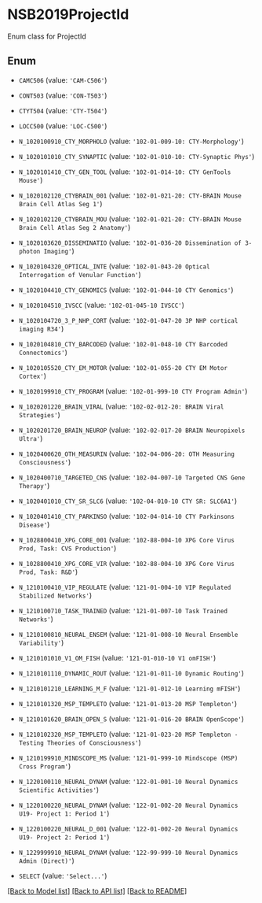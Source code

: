 # NSB2019ProjectId

Enum class for ProjectId

## Enum

* `CAMC506` (value: `'CAM-C506'`)

* `CONT503` (value: `'CON-T503'`)

* `CTYT504` (value: `'CTY-T504'`)

* `LOCC500` (value: `'LOC-C500'`)

* `N_1020100910_CTY_MORPHOLO` (value: `'102-01-009-10: CTY-Morphology'`)

* `N_1020101010_CTY_SYNAPTIC` (value: `'102-01-010-10: CTY-Synaptic Phys'`)

* `N_1020101410_CTY_GEN_TOOL` (value: `'102-01-014-10: CTY GenTools Mouse'`)

* `N_1020102120_CTYBRAIN_001` (value: `'102-01-021-20: CTY-BRAIN Mouse Brain Cell Atlas Seg 1'`)

* `N_1020102120_CTYBRAIN_MOU` (value: `'102-01-021-20: CTY-BRAIN Mouse Brain Cell Atlas Seg 2 Anatomy'`)

* `N_1020103620_DISSEMINATIO` (value: `'102-01-036-20 Dissemination of 3-photon Imaging'`)

* `N_1020104320_OPTICAL_INTE` (value: `'102-01-043-20 Optical Interrogation of Venular Function'`)

* `N_1020104410_CTY_GENOMICS` (value: `'102-01-044-10 CTY Genomics'`)

* `N_1020104510_IVSCC` (value: `'102-01-045-10 IVSCC'`)

* `N_1020104720_3_P_NHP_CORT` (value: `'102-01-047-20 3P NHP cortical imaging R34'`)

* `N_1020104810_CTY_BARCODED` (value: `'102-01-048-10 CTY Barcoded Connectomics'`)

* `N_1020105520_CTY_EM_MOTOR` (value: `'102-01-055-20 CTY EM Motor Cortex'`)

* `N_1020199910_CTY_PROGRAM` (value: `'102-01-999-10 CTY Program Admin'`)

* `N_1020201220_BRAIN_VIRAL` (value: `'102-02-012-20: BRAIN Viral Strategies'`)

* `N_1020201720_BRAIN_NEUROP` (value: `'102-02-017-20 BRAIN Neuropixels Ultra'`)

* `N_1020400620_OTH_MEASURIN` (value: `'102-04-006-20: OTH Measuring Consciousness'`)

* `N_1020400710_TARGETED_CNS` (value: `'102-04-007-10 Targeted CNS Gene Therapy'`)

* `N_1020401010_CTY_SR_SLC6` (value: `'102-04-010-10 CTY SR: SLC6A1'`)

* `N_1020401410_CTY_PARKINSO` (value: `'102-04-014-10 CTY Parkinsons Disease'`)

* `N_1028800410_XPG_CORE_001` (value: `'102-88-004-10 XPG Core Virus Prod, Task: CVS Production'`)

* `N_1028800410_XPG_CORE_VIR` (value: `'102-88-004-10 XPG Core Virus Prod, Task: R&D'`)

* `N_1210100410_VIP_REGULATE` (value: `'121-01-004-10 VIP Regulated Stabilized Networks'`)

* `N_1210100710_TASK_TRAINED` (value: `'121-01-007-10 Task Trained Networks'`)

* `N_1210100810_NEURAL_ENSEM` (value: `'121-01-008-10 Neural Ensemble Variability'`)

* `N_1210101010_V1_OM_FISH` (value: `'121-01-010-10 V1 omFISH'`)

* `N_1210101110_DYNAMIC_ROUT` (value: `'121-01-011-10 Dynamic Routing'`)

* `N_1210101210_LEARNING_M_F` (value: `'121-01-012-10 Learning mFISH'`)

* `N_1210101320_MSP_TEMPLETO` (value: `'121-01-013-20 MSP Templeton'`)

* `N_1210101620_BRAIN_OPEN_S` (value: `'121-01-016-20 BRAIN OpenScope'`)

* `N_1210102320_MSP_TEMPLETO` (value: `'121-01-023-20 MSP Templeton - Testing Theories of Consciousness'`)

* `N_1210199910_MINDSCOPE_MS` (value: `'121-01-999-10 Mindscope (MSP) Cross Program'`)

* `N_1220100110_NEURAL_DYNAM` (value: `'122-01-001-10 Neural Dynamics Scientific Activities'`)

* `N_1220100220_NEURAL_DYNAM` (value: `'122-01-002-20 Neural Dynamics U19- Project 1: Period 1'`)

* `N_1220100220_NEURAL_D_001` (value: `'122-01-002-20 Neural Dynamics U19- Project 2: Period 1'`)

* `N_1229999910_NEURAL_DYNAM` (value: `'122-99-999-10 Neural Dynamics Admin (Direct)'`)

* `SELECT` (value: `'Select...'`)

[[Back to Model list]](../README.md#documentation-for-models) [[Back to API list]](../README.md#documentation-for-api-endpoints) [[Back to README]](../README.md)


